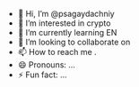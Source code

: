- 👋 Hi, I’m @psagaydachniy
- 👀 I’m interested in crypto
- 🌱 I’m currently learning EN
- 💞️ I’m looking to collaborate on
- 📫 How to reach me .
- 😄 Pronouns: ...
- ⚡ Fun fact: ...

<!---
psagaydachniy/psagaydachniy is a ✨ special ✨ repository because its `README.md` (this file) appears on your GitHub profile.
You can click the Preview link to take a look at your changes.
--->
